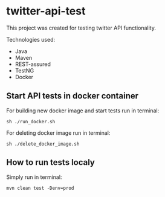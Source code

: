 # twitter-api-test
This project was created for testing twitter API functionality.

Technologies used:
- Java
- Maven
- REST-assured
- TestNG
- Docker


## Start API tests in docker container

For building new docker image and start tests run in terminal:

```
sh ./run_docker.sh
```

For deleting docker image run in terminal:
```
sh ./delete_docker_image.sh
```

## How to run tests localy

Simply run in terminal:
```
mvn clean test -Denv=prod
```
